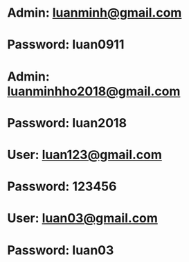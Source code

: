 # Admin: luanminh@gmail.com
# Password: luan0911
# Admin: luanminhho2018@gmail.com
# Password: luan2018
# User: luan123@gmail.com
# Password: 123456
# User: luan03@gmail.com
# Password: luan03
